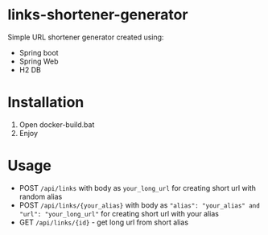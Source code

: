 # links-shortener-generator
Simple URL shortener generator created using:
* Spring boot
* Spring Web
* H2 DB


# Installation
1. Open docker-build.bat
2. Enjoy

# Usage
* POST `/api/links` with body as `your_long_url` for creating short url with random alias
* POST `/api/links/{your_alias}` with body as `"alias": "your_alias" and "url": "your_long_url"` for creating short url with your alias
* GET `/api/links/{id}` - get long url from short alias
